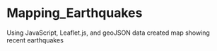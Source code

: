 # Mapping_Earthquakes

Using JavaScript, Leaflet.js, and geoJSON data created map showing recent earthquakes
